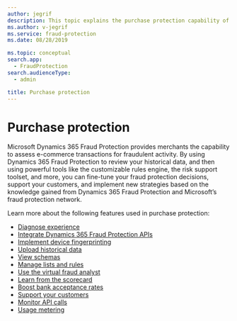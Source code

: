 ```yaml
---
author: jegrif
description: This topic explains the purchase protection capability of Dynamics 365 Fraud Protection.
ms.author: v-jegrif
ms.service: fraud-protection
ms.date: 08/28/2019

ms.topic: conceptual
search.app: 
  - FraudProtection
search.audienceType:
  - admin

title: Purchase protection
---
```


# Purchase protection

Microsoft Dynamics 365 Fraud Protection provides merchants the capability to assess e-commerce transactions for fraudulent activity. By using Dynamics 365 Fraud Protection to review your historical data, and then using powerful tools like the customizable rules engine, the risk support toolset, and more, you can fine-tune your fraud protection decisions, support your customers, and implement new strategies based on the knowledge gained from Dynamics 365 Fraud Protection and Microsoft’s fraud protection network.

Learn more about the following features used in purchase protection:

- [Diagnose experience](diagnose-experience.md)
- [Integrate Dynamics 365 Fraud Protection APIs](integrate-real-time-api.md)
- [Implement device fingerprinting](device-fingerprinting.md)
- [Upload historical data](data-upload.md)
- [View schemas](schema.md)
- [Manage lists and rules](lists-model-operating-points.md)
- [Use the virtual fraud analyst](virtual-fraud-analyst.md)
- [Learn from the scorecard](scorecard.md)
- [Boost bank acceptance rates](transaction-acceptance-booster.md)
- [Support your customers](risk-support.md)
- [Monitor API calls](monitoring.md)
- [Usage metering](metering.md)
